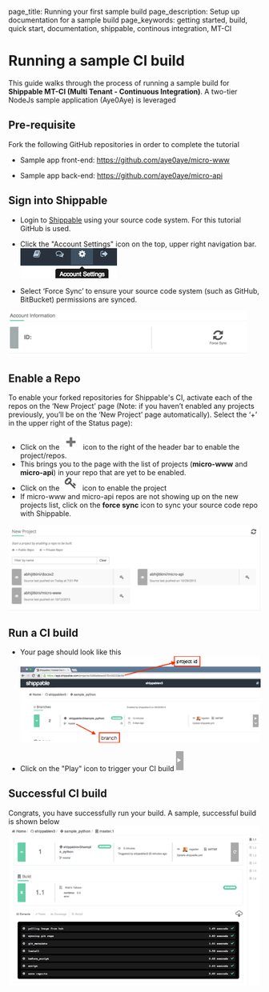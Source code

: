 page_title: Running your first sample build
page_description: Setup up documentation for a sample build
page_keywords: getting started, build, quick start, documentation, shippable, continous integration, MT-CI

# Running a sample CI build
This guide walks through the process of running a sample build for **Shippable MT-CI (Multi Tenant - Continuous Integration)**. A two-tier NodeJs sample application (Aye0Aye) is leveraged

## Pre-requisite
Fork the following GitHub repositories in order to complete the tutorial

- Sample app front-end: <https://github.com/aye0aye/micro-www> 

- Sample app back-end: <https://github.com/aye0aye/micro-api>

## Sign into Shippable
- Login to [Shippable](<http://www.shippable.com>) using your source code system. For this tutorial GitHub is used. 
- Click the "Account Settings" icon on the top, upper right navigation bar.
![Account Settings](images/account_settings.gif)


- Select ‘Force Sync’ to ensure your source code system (such as GitHub, BitBucket) permissions are synced.

![Account Settings](images/account_settings_sync.gif)

## Enable a Repo
To enable your forked repositories for Shippable's CI, activate each of the repos on the ‘New Project’ page (Note: if you haven’t enabled any projects previously, you’ll be on the ‘New Project’ page automatically). Select the ‘+’ in the upper right of the Status page):

- Click on the ![add icon](images/add_icon.gif) icon to the right of the header bar to enable the project/repos.
- This brings you to the page with the list of projects (**micro-www** and **micro-api**) in your repo that are yet to be enabled.
- Click on the ![key](images/enable_icon.gif) icon to enable the project
- If micro-www and micro-api repos are not showing up on the new projects list, click on the **force sync** icon to sync your source code repo with Shippable.

![Aye0Aye](images/aye0aye_new_project.gif)

## Run a CI build
- Your page should look like this
![Build](images/build_badge.gif)


- Click on the "Play" icon to trigger your CI build 
![Play](images/play_icon.gif)

## Successful CI build
Congrats, you have successfully run your build. A sample, successful build is shown below
![Build](images/build_dashboard.gif)